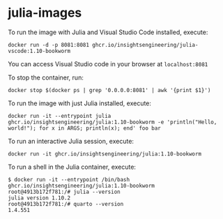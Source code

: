 # julia-images

To run the image with Julia and Visual Studio Code installed, execute:

```shell
docker run -d -p 8081:8081 ghcr.io/insightsengineering/julia-vscode:1.10-bookworm
```

You can access Visual Studio code in your browser at `localhost:8081`

To stop the container, run:

```shell
docker stop $(docker ps | grep '0.0.0.0:8081' | awk '{print $1}')
```

To run the image with just Julia installed, execute:

```shell
docker run -it --entrypoint julia ghcr.io/insightsengineering/julia:1.10-bookworm -e 'println("Hello, world!"); for x in ARGS; println(x); end' foo bar
```

To run an interactive Julia session, execute:

```shell
docker run -it ghcr.io/insightsengineering/julia:1.10-bookworm
```

To run a shell in the Julia container, execute:

```shell
$ docker run -it --entrypoint /bin/bash ghcr.io/insightsengineering/julia:1.10-bookworm
root@4913b172f781:/# julia --version
julia version 1.10.2
root@4913b172f781:/# quarto --version
1.4.551
```
